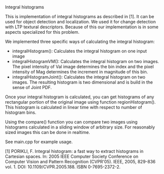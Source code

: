 Integral histograms

This is implementation of integral histograms as described in [1]. It can be 
used for object detection and localization. We used it for change detection 
with LTP textural descriptors. Because of this our implementation is in some 
aspects specialized for this problem.

We implemented three specific ways of calculating the integral histogram:
- integralHistogram(): Calculates the integral histogram on one input image
- integralHistogramVM(): Calculates the integral histogram on two images. The 
  pixel intensity of Val image determines the bin index and the pixel intensity 
  of Mag determines the increment in magnitude of this bin.
- integralHistogramJoint(): Calculates the integral histogram on two images. 
  The resulting histogram is two dimensional and is build in the sense of Joint 
  PDF.

Once your integral histogram is calculated, you can get histograms of any 
rectangular portion of the original image using function regionHistogram(). 
This histogram is calculated in linear time with respect to number of histogram 
bins.

Using the compare() function you can compare two images using histograms 
calculated in a sliding window of arbitrary size. For reasonably sized images 
this can be done in realtime.

See main.cpp for example usage.

[1] PORIKLI, F. Integral histogram: a fast way to extract histograms in 
Cartesian spaces. In: 2005 IEEE Computer Society Conference on Computer Vision 
and Pattern Recognition (CVPR'05). IEEE, 2005, 829-836 vol. 1. DOI: 
10.1109/CVPR.2005.188. ISBN 0-7695-2372-2.
